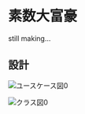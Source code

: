 # 素数大富豪
still making...

## 設計
![ユースケース図0](https://user-images.githubusercontent.com/75174022/173500917-856093de-ddf1-48c0-b434-fcb8a7b78dc1.png)

![クラス図0](https://user-images.githubusercontent.com/75174022/173500669-37e02f52-1352-4784-99f1-47c31cdf6709.png)
